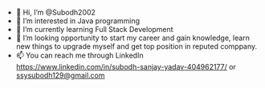 - 👋 Hi, I’m @Subodh2002
- 👀 I’m interested in Java programming
- 🌱 I’m currently learning Full Stack Development
- 💞️ I’m looking opportunity to start my career and gain knowledge, learn new things to upgrade myself and get top position in reputed comppany.
- 📫 You can reach me through LinkedIn https://www.linkedin.com/in/subodh-sanjay-yadav-404962177/ or ssysubodh129@gmail.com

<!---
Subodh2002/Subodh2002 is a ✨ special ✨ repository because its `README.md` (this file) appears on your GitHub profile.
You can click the Preview link to take a look at your changes.
--->
